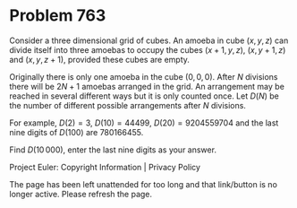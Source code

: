 #   Problem 763

   Consider a three dimensional grid of cubes. An amoeba in cube $(x, y, z)$
   can divide itself into three amoebas to occupy the cubes $(x + 1, y, z)$,
   $(x, y + 1, z)$ and $(x, y, z + 1)$, provided these cubes are empty.

   Originally there is only one amoeba in the cube $(0, 0, 0)$. After $N$
   divisions there will be $2N+1$ amoebas arranged in the grid. An
   arrangement may be reached in several different ways but it is only
   counted once. Let $D(N)$ be the number of different possible arrangements
   after $N$ divisions.

   For example, $D(2) = 3$, $D(10) = 44499$, $D(20)=9204559704$ and the last
   nine digits of $D(100)$ are $780166455$.

   Find $D(10\,000)$, enter the last nine digits as your answer.

   Project Euler: Copyright Information | Privacy Policy

   The page has been left unattended for too long and that link/button is no
   longer active. Please refresh the page.
